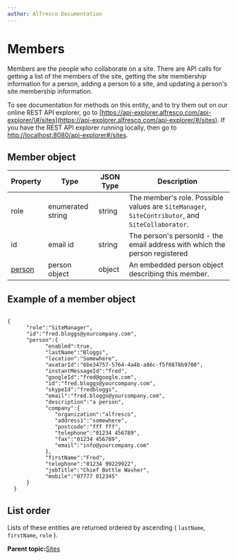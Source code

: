 ```yaml
---
author: Alfresco Documentation
---
```


# Members

Members are the people who collaborate on a site. There are API calls for getting a list of the members of the site, getting the site membership information for a person, adding a person to a site, and updating a person's site membership information.

To see documentation for methods on this entity, and to try them out on our online REST API explorer, go to [https://api-explorer.alfresco.com/api-explorer/\#/sites](https://api-explorer.alfresco.com/api-explorer/#/sites). If you have the REST API explorer running locally, then go to [http://localhost:8080/api-explorer\#/sites](http://localhost:8080/api-explorer/#/sites).

## Member object

|Property|Type|JSON Type|Description|
|--------|----|---------|-----------|
|role|enumerated string|string|The member's role. Possible values are `SiteManager`, `SiteContributor`, and `SiteCollaborator`.|
|id|email id|string|The person's personId - the email address with which the person registered|
|[person](pra-people.md)|person object|object|An embedded person object describing this member.|

## Example of a member object

```

{
      "role":"SiteManager",
      "id":"fred.bloggs@yourcompany.com",
      "person":{
            "enabled":true,
            "lastName":"Bloggs",
            "location":"Somewhere",
            "avatarId":"6be34757-5764-4a4b-a86c-f5f0878b9700",
            "instantMessageId":"fred",
            "googleId":"fred@google.com",
            "id":"fred.bloggs@yourcompany.com",
            "skypeId":"fredbloggs",
            "email":"fred.bloggs@yourcompany.com",
            "description":"a person",
            "company":{
               "organization":"alfresco",
               "address1":"somewhere",
               "postcode":"fff fff",
               "telephone":"01234 456789",
               "fax":"01234 456789",
               "email":"info@yourcompany.com"
            },
            "firstName":"Fred",
            "telephone":"01234 99229922",
            "jobTitle":"Chief Bottle Washer",
            "mobile":"07777 012345"
      }
  }
```

## List order

Lists of these entities are returned ordered by ascending \( `lastName`, `firstName`, `role` \).

**Parent topic:**[Sites](../../../pra/1/concepts/pra-sites.md)

